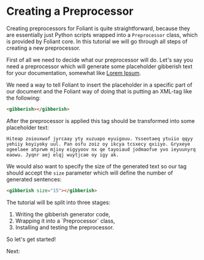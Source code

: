# Creating a Preprocessor

Creating preprocessors for Foliant is quite straightforward, because they are essentially just Python scripts wrapped into a `Preprocessor` class, which is provided by Foliant core. In this tutorial we will go through all steps of creating a new preprocessor.

First of all we need to decide what our preprocessor will do. Let's say you need a preprocessor which will generate some placeholder gibberish text for your documentation, somewhat like [Lorem Ipsum](https://lipsum.com/).

We need a way to tell Foliant to insert the placeholder in a specific part of our document and the Foliant way of doing that is putting an XML-tag like the following:

```html
<gibberish></gibberish>
```

After the preprocessor is applied this tag should be transformed into some placeholder text:

```
Hiteap zoiouxwaf jyrcaay yty xuzuapo eyuigouu. Ysseotaeq ytuiio qqyy yehiiy koyiyoky uul. Pan osfu zoiz oy ikcya tcsxecy qxiiyo. Gryxeye ogeelaee atprwm mjioy eigyyoov nx qe tayoiaud jodmaofue yvo ieyuunyrq eaowu. Jyqnr aej elqj wuytjcae oy igy ak.
```

We would also want to specify the size of the generated text so our tag should accept the `size` parameter which will define the number of generated sentences:

```html
<gibberish size="15"></gibberish>
```

The tutorial will be split into three stages:

1. <link src="generator.md">Writing the gibberish generator code</link>,
1. <link src="preprocessor.md">Wrapping it into a `Preprocessor` class</link>,
1. <link src="install.md">Installing and testing the preprocessor</link>.

So let's get started!

Next: <link src="generator.md"></link>
